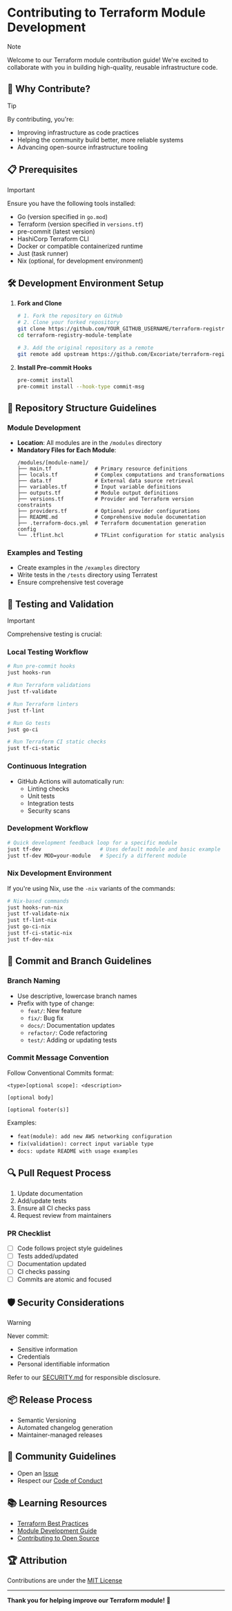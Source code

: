 # Contributing to Terraform Module Development

> [!NOTE]
> Welcome to our Terraform module contribution guide! We're excited to collaborate with you in building high-quality, reusable infrastructure code.

## 🌟 Why Contribute?

> [!TIP]
> By contributing, you're:
>
> - Improving infrastructure as code practices
> - Helping the community build better, more reliable systems
> - Advancing open-source infrastructure tooling

## 📋 Prerequisites

> [!IMPORTANT]
> Ensure you have the following tools installed:
>
> - Go (version specified in `go.mod`)
> - Terraform (version specified in `versions.tf`)
> - pre-commit (latest version)
> - HashiCorp Terraform CLI
> - Docker or compatible containerized runtime
> - Just (task runner)
> - Nix (optional, for development environment)

## 🛠 Development Environment Setup

1. **Fork and Clone**
   ```bash
   # 1. Fork the repository on GitHub
   # 2. Clone your forked repository
   git clone https://github.com/YOUR_GITHUB_USERNAME/terraform-registry-module-template.git
   cd terraform-registry-module-template

   # 3. Add the original repository as a remote
   git remote add upstream https://github.com/Excoriate/terraform-registry-module-template.git
   ```

2. **Install Pre-commit Hooks**
   ```bash
   pre-commit install
   pre-commit install --hook-type commit-msg
   ```

## 🌳 Repository Structure Guidelines

### Module Development

- **Location**: All modules are in the `/modules` directory
- **Mandatory Files for Each Module**:
  ```
  /modules/[module-name]/
  ├── main.tf              # Primary resource definitions
  ├── locals.tf            # Complex computations and transformations
  ├── data.tf              # External data source retrieval
  ├── variables.tf         # Input variable definitions
  ├── outputs.tf           # Module output definitions
  ├── versions.tf          # Provider and Terraform version constraints
  ├── providers.tf         # Optional provider configurations
  ├── README.md            # Comprehensive module documentation
  ├── .terraform-docs.yml  # Terraform documentation generation config
  └── .tflint.hcl          # TFLint configuration for static analysis
  ```

### Examples and Testing

- Create examples in the `/examples` directory
- Write tests in the `/tests` directory using Terratest
- Ensure comprehensive test coverage

## 🧪 Testing and Validation

> [!IMPORTANT]
> Comprehensive testing is crucial:

### Local Testing Workflow

```bash
# Run pre-commit hooks
just hooks-run

# Run Terraform validations
just tf-validate

# Run Terraform linters
just tf-lint

# Run Go tests
just go-ci

# Run Terraform CI static checks
just tf-ci-static
```

### Continuous Integration

- GitHub Actions will automatically run:
  - Linting checks
  - Unit tests
  - Integration tests
  - Security scans

### Development Workflow

```bash
# Quick development feedback loop for a specific module
just tf-dev                   # Uses default module and basic example
just tf-dev MOD=your-module   # Specify a different module
```

### Nix Development Environment

If you're using Nix, use the `-nix` variants of the commands:

```bash
# Nix-based commands
just hooks-run-nix
just tf-validate-nix
just tf-lint-nix
just go-ci-nix
just tf-ci-static-nix
just tf-dev-nix
```

## 📝 Commit and Branch Guidelines

### Branch Naming

- Use descriptive, lowercase branch names
- Prefix with type of change:
  - `feat/`: New feature
  - `fix/`: Bug fix
  - `docs/`: Documentation updates
  - `refactor/`: Code refactoring
  - `test/`: Adding or updating tests

### Commit Message Convention

Follow Conventional Commits format:
```
<type>[optional scope]: <description>

[optional body]

[optional footer(s)]
```

Examples:
- `feat(module): add new AWS networking configuration`
- `fix(validation): correct input variable type`
- `docs: update README with usage examples`

## 🔍 Pull Request Process

1. Update documentation
2. Add/update tests
3. Ensure all CI checks pass
4. Request review from maintainers

### PR Checklist

- [ ] Code follows project style guidelines
- [ ] Tests added/updated
- [ ] Documentation updated
- [ ] CI checks passing
- [ ] Commits are atomic and focused

## 🛡️ Security Considerations

> [!WARNING]
> Never commit:
>
> - Sensitive information
> - Credentials
> - Personal identifiable information

Refer to our [SECURITY.md](SECURITY.md) for responsible disclosure.

## 📦 Release Process

- Semantic Versioning
- Automated changelog generation
- Maintainer-managed releases

## 🤝 Community Guidelines

- Open an [Issue](https://github.com/Excoriate/terraform-registry-module-template/issues/new)
- Respect our [Code of Conduct](CODE_OF_CONDUCT.md)

## 📚 Learning Resources

- [Terraform Best Practices](https://www.terraform.io/docs/cloud/guides/recommended-practices/index.html)
- [Module Development Guide](https://www.terraform.io/docs/modules/index.html)
- [Contributing to Open Source](https://opensource.guide/how-to-contribute/)

## 🏆 Attribution

Contributions are under the [MIT License](LICENSE)

---

**Thank you for helping improve our Terraform module!** 🎉
